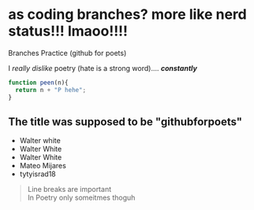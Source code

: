 # as coding branches? more like nerd status!!! lmaoo!!!!

Branches Practice (github for poets)

I *really dislike* poetry (hate is a strong word).... _**constantly**_

```js
function peen(n){
  return n + "P hehe";
} 
```

## The title was supposed to be "githubforpoets"

- Walter white
- Walter White 
- Walter White 
- Mateo Mijares
- tytyisrad18

> Line breaks are important  
> In Poetry
> only someitmes thoguh

